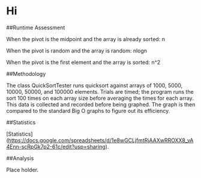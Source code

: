 # Hi

##Runtime Assessment

  When the pivot is the midpoint and the array is already sorted: n

  When the pivot is random and the array is random: nlogn

  When the pivot is the first element and the array is sorted: n^2

##Methodology

  The class QuickSortTester runs quicksort against arrays of 1000, 5000, 10000, 50000, and 100000 elements. Trials are timed; the program runs the sort 100 times on each array size before averaging the times for each array. This data is collected and recorded before being graphed. The graph is then compared to the standard Big O graphs to figure out its efficiency.

##Statistics

[Statistics] (https://docs.google.com/spreadsheets/d/1e8wGCLjfmtRjAAXwRROXX8_vA4Enn-scRpGk7p2-61c/edit?usp=sharing).

##Analysis

  Place holder.
